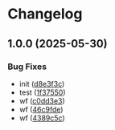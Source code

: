 # Changelog

## 1.0.0 (2025-05-30)


### Bug Fixes

* init ([d8e3f3c](https://github.com/MacRdy/notes-md/commit/d8e3f3c5de1ac2967dc15defd3df157ae3b0240d))
* test ([1f37550](https://github.com/MacRdy/notes-md/commit/1f37550edfab70c3cdc2c46b9e41f0b04bfce421))
* wf ([c0dd3e3](https://github.com/MacRdy/notes-md/commit/c0dd3e3ccc308112a5ccf8a05f120ce2e4d8cf60))
* wf ([46c9fde](https://github.com/MacRdy/notes-md/commit/46c9fde6d2fc22c32c1ea57cce1eaed79675f54d))
* wf ([4389c5c](https://github.com/MacRdy/notes-md/commit/4389c5cbaab8b3a86b27c2d583dfff62e567f68f))
